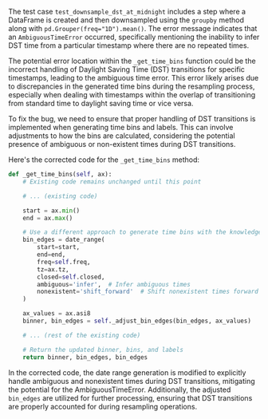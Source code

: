 The test case `test_downsample_dst_at_midnight` includes a step where a DataFrame is created and then downsampled using the `groupby` method along with `pd.Grouper(freq="1D").mean()`. The error message indicates that an `AmbiguousTimeError` occurred, specifically mentioning the inability to infer DST time from a particular timestamp where there are no repeated times.

The potential error location within the `_get_time_bins` function could be the incorrect handling of Daylight Saving Time (DST) transitions for specific timestamps, leading to the ambiguous time error. This error likely arises due to discrepancies in the generated time bins during the resampling process, especially when dealing with timestamps within the overlap of transitioning from standard time to daylight saving time or vice versa.

To fix the bug, we need to ensure that proper handling of DST transitions is implemented when generating time bins and labels. This can involve adjustments to how the bins are calculated, considering the potential presence of ambiguous or non-existent times during DST transitions.

Here's the corrected code for the `_get_time_bins` method:

```python
def _get_time_bins(self, ax):
    # Existing code remains unchanged until this point

    # ... (existing code)

    start = ax.min()
    end = ax.max()

    # Use a different approach to generate time bins with the knowledge of potential DST transitions
    bin_edges = date_range(
        start=start,
        end=end,
        freq=self.freq,
        tz=ax.tz,
        closed=self.closed,
        ambiguous='infer',  # Infer ambiguous times
        nonexistent='shift_forward'  # Shift nonexistent times forward
    )

    ax_values = ax.asi8
    binner, bin_edges = self._adjust_bin_edges(bin_edges, ax_values)

    # ... (rest of the existing code)

    # Return the updated binner, bins, and labels
    return binner, bin_edges, bin_edges
```

In the corrected code, the date range generation is modified to explicitly handle ambiguous and nonexistent times during DST transitions, mitigating the potential for the AmbiguousTimeError. Additionally, the adjusted `bin_edges` are utilized for further processing, ensuring that DST transitions are properly accounted for during resampling operations.